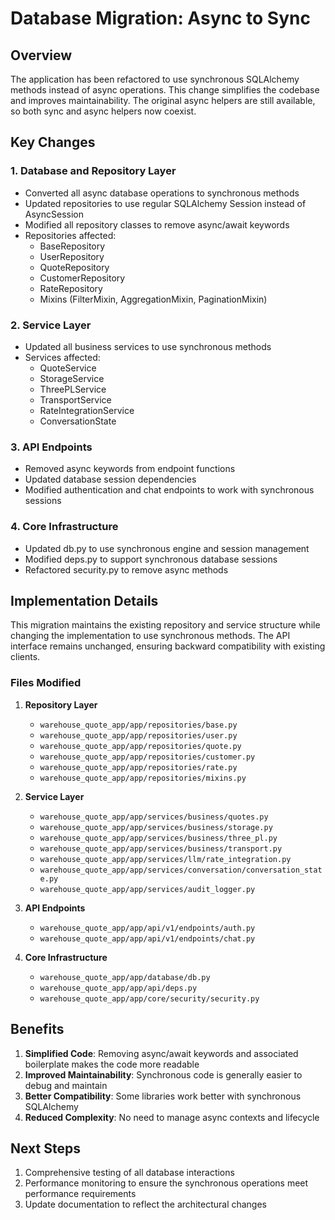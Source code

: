 # Database Migration: Async to Sync

## Overview

The application has been refactored to use synchronous SQLAlchemy methods instead of async operations. This change simplifies the codebase and improves maintainability. The original async helpers are still available, so both sync and async helpers now coexist.

## Key Changes

### 1. Database and Repository Layer

- Converted all async database operations to synchronous methods
- Updated repositories to use regular SQLAlchemy Session instead of AsyncSession
- Modified all repository classes to remove async/await keywords
- Repositories affected:
  - BaseRepository
  - UserRepository
  - QuoteRepository
  - CustomerRepository
  - RateRepository
  - Mixins (FilterMixin, AggregationMixin, PaginationMixin)

### 2. Service Layer

- Updated all business services to use synchronous methods
- Services affected:
  - QuoteService
  - StorageService
  - ThreePLService
  - TransportService
  - RateIntegrationService
  - ConversationState

### 3. API Endpoints

- Removed async keywords from endpoint functions
- Updated database session dependencies
- Modified authentication and chat endpoints to work with synchronous sessions

### 4. Core Infrastructure

- Updated db.py to use synchronous engine and session management
- Modified deps.py to support synchronous database sessions
- Refactored security.py to remove async methods

## Implementation Details

This migration maintains the existing repository and service structure while changing the implementation to use synchronous methods. The API interface remains unchanged, ensuring backward compatibility with existing clients.

### Files Modified

1. **Repository Layer**
   - `warehouse_quote_app/app/repositories/base.py`
   - `warehouse_quote_app/app/repositories/user.py`
   - `warehouse_quote_app/app/repositories/quote.py`
   - `warehouse_quote_app/app/repositories/customer.py`
   - `warehouse_quote_app/app/repositories/rate.py`
   - `warehouse_quote_app/app/repositories/mixins.py`

2. **Service Layer**
   - `warehouse_quote_app/app/services/business/quotes.py`
   - `warehouse_quote_app/app/services/business/storage.py`
   - `warehouse_quote_app/app/services/business/three_pl.py`
   - `warehouse_quote_app/app/services/business/transport.py`
   - `warehouse_quote_app/app/services/llm/rate_integration.py`
   - `warehouse_quote_app/app/services/conversation/conversation_state.py`
   - `warehouse_quote_app/app/services/audit_logger.py`

3. **API Endpoints**
   - `warehouse_quote_app/app/api/v1/endpoints/auth.py`
   - `warehouse_quote_app/app/api/v1/endpoints/chat.py`

4. **Core Infrastructure**
   - `warehouse_quote_app/app/database/db.py`
   - `warehouse_quote_app/app/api/deps.py`
   - `warehouse_quote_app/app/core/security/security.py`

## Benefits

1. **Simplified Code**: Removing async/await keywords and associated boilerplate makes the code more readable
2. **Improved Maintainability**: Synchronous code is generally easier to debug and maintain
3. **Better Compatibility**: Some libraries work better with synchronous SQLAlchemy
4. **Reduced Complexity**: No need to manage async contexts and lifecycle

## Next Steps

1. Comprehensive testing of all database interactions
2. Performance monitoring to ensure the synchronous operations meet performance requirements
3. Update documentation to reflect the architectural changes
